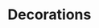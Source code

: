 # Decorations
<script src="../../../assets/scripts/alts.js"></script>
<script type="text/javascript">display_alt("decoration")</script>
